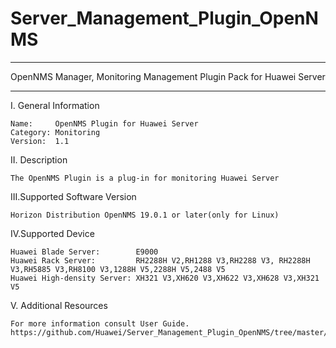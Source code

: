 # Server_Management_Plugin_OpenNMS

****************************************************************************
OpenNMS Manager, Monitoring Management Plugin Pack for Huawei Server
****************************************************************************

I. General Information

    Name:     OpenNMS Plugin for Huawei Server
    Category: Monitoring
    Version:  1.1


II. Description

    The OpenNMS Plugin is a plug-in for monitoring Huawei Server
    
III.Supported Software Version

    Horizon Distribution OpenNMS 19.0.1 or later(only for Linux)
	
IV.Supported Device

    Huawei Blade Server:        E9000
    Huawei Rack Server:         RH2288H V2,RH1288 V3,RH2288 V3, RH2288H V3,RH5885 V3,RH8100 V3,1288H V5,2288H V5,2488 V5
    Huawei High-density Server: XH321 V3,XH620 V3,XH622 V3,XH628 V3,XH321 V5
    
V. Additional Resources

    For more information consult User Guide. https://github.com/Huawei/Server_Management_Plugin_OpenNMS/tree/master/docs
